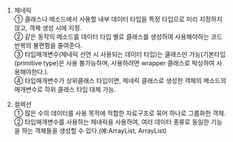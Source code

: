 1. 제네릭  
   ① 클래스나 메소드에서 사용할 내부 데이터 타입을 특정 타입으로 미리 지정하지 않고, 객체 생성 시에 지정.  
   ② 같은 동작의 메소드를 데이터 타입 별로 클래스를 생성하여 사용해야하는 코드 반복의 불편함을 줄여준다.   
   ③ 타입매개변수(제네릭 선언 시 사용되는 데이터 타입)는 클래스만 가능(기본타입(primitive type)은 사용 불가능하며,
      사용하려면 wrapper 클래스로 박싱하여 사용해야한다.).  
   ④ 타입매개변수가 상위클래스 타입이면, 제네릭 클래스로 생성한 객체의 메소드의 매개변수로 하위 클래스 타입 대체 가능.

2. 컬렉션  
   ① 많은 수의 데이터를 사용 목적에 적합한 자료구조로 묶어 하나로 그룹화한 객체.  
   ② 타입매개변수를 사용하는 제네릭을 사용하여, 여러 데이터 종류로 동일한 기능을 하는 객체들을 생성할 수 있다.(예:ArrayList<Integer>, ArrayList<String>)